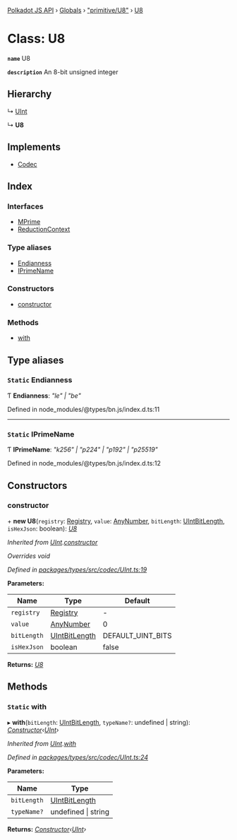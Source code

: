 [Polkadot JS API](../README.md) › [Globals](../globals.md) › ["primitive/U8"](../modules/_primitive_u8_.md) › [U8](_primitive_u8_.u8.md)

# Class: U8

**`name`** U8

**`description`** 
An 8-bit unsigned integer

## Hierarchy

  ↳ [UInt](_codec_uint_.uint.md)

  ↳ **U8**

## Implements

* [Codec](../interfaces/_types_codec_.codec.md)

## Index

### Interfaces

* [MPrime](../interfaces/_primitive_u8_.u8.mprime.md)
* [ReductionContext](../interfaces/_primitive_u8_.u8.reductioncontext.md)

### Type aliases

* [Endianness](_primitive_u8_.u8.md#static-endianness)
* [IPrimeName](_primitive_u8_.u8.md#static-iprimename)

### Constructors

* [constructor](_primitive_u8_.u8.md#constructor)

### Methods

* [with](_primitive_u8_.u8.md#static-with)

## Type aliases

### `Static` Endianness

Ƭ **Endianness**: *"le" | "be"*

Defined in node_modules/@types/bn.js/index.d.ts:11

___

### `Static` IPrimeName

Ƭ **IPrimeName**: *"k256" | "p224" | "p192" | "p25519"*

Defined in node_modules/@types/bn.js/index.d.ts:12

## Constructors

###  constructor

\+ **new U8**(`registry`: [Registry](../interfaces/_types_registry_.registry.md), `value`: [AnyNumber](../modules/_types_helpers_.md#anynumber), `bitLength`: [UIntBitLength](../modules/_codec_abstractint_.md#uintbitlength), `isHexJson`: boolean): *[U8](_primitive_u8_.u8.md)*

*Inherited from [UInt](_codec_uint_.uint.md).[constructor](_codec_uint_.uint.md#constructor)*

*Overrides void*

*Defined in [packages/types/src/codec/UInt.ts:19](https://github.com/polkadot-js/api/blob/47fc4a2b3c/packages/types/src/codec/UInt.ts#L19)*

**Parameters:**

Name | Type | Default |
------ | ------ | ------ |
`registry` | [Registry](../interfaces/_types_registry_.registry.md) | - |
`value` | [AnyNumber](../modules/_types_helpers_.md#anynumber) | 0 |
`bitLength` | [UIntBitLength](../modules/_codec_abstractint_.md#uintbitlength) | DEFAULT_UINT_BITS |
`isHexJson` | boolean | false |

**Returns:** *[U8](_primitive_u8_.u8.md)*

## Methods

### `Static` with

▸ **with**(`bitLength`: [UIntBitLength](../modules/_codec_abstractint_.md#uintbitlength), `typeName?`: undefined | string): *[Constructor](../interfaces/_types_codec_.constructor.md)‹[UInt](_codec_uint_.uint.md)›*

*Inherited from [UInt](_codec_uint_.uint.md).[with](_codec_uint_.uint.md#static-with)*

*Defined in [packages/types/src/codec/UInt.ts:24](https://github.com/polkadot-js/api/blob/47fc4a2b3c/packages/types/src/codec/UInt.ts#L24)*

**Parameters:**

Name | Type |
------ | ------ |
`bitLength` | [UIntBitLength](../modules/_codec_abstractint_.md#uintbitlength) |
`typeName?` | undefined &#124; string |

**Returns:** *[Constructor](../interfaces/_types_codec_.constructor.md)‹[UInt](_codec_uint_.uint.md)›*
